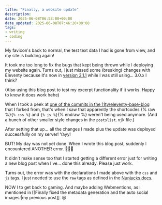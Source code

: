 ```yaml
---
title: "Finally, a website update"
description: 
date: 2025-06-08T06:58:00+00:00
date_updated: 2025-06-08T07:46:20+00:00
tags: 
- writing
- coding
---
```


My favicon's back to normal, the test text data I had is gone from view, and my site is building again!

<!-- more -->

It took me too long to fix the bugs that kept being thrown while I deploying my website again. Turns out, I just missed some (breaking) changes with Eleventy because it's now in [version 3.1.1](https://github.com/11ty/eleventy/releases/tag/v3.1.1) while I was still using... 3.0.x I think?

(Also using this blog post to test my excerpt functionality if it works. Happy to know it does work hehe)

When I took a peek at [one of the commits in the 11ty/eleventy-base-blog](https://github.com/chiawase/chi-11ty/commit/3b870d5914b39d906df17ca43930cd57685d0b5b) that I forked from, that's when I saw that apparently the shortcodes {% raw %}`{% css %}` and `{% js %}`{% endraw %} weren't being used anymore. (And a bunch of other smaller style changes in the `postslist.njk` file.)

After setting that up... all the changes I made plus the update was deployed successfully on my server! Yayy!

BUT! My day was not yet done. When I wrote this blog post, suddenly I encountered ANOTHER error. 🤦🏻‍♀️

It didn't make sense too that I started getting a different error just for writing a new blog post when I've... done this already. Please just work.

Turns out, the error was with the declarations I made above with the `css` and `js` tags. I just needed to use the `raw` tags as defined in the [Nunjucks docs](https://mozilla.github.io/nunjucks/templating.html#raw).

NOW I to get back to gaming. And maybe adding Webmentions, as I mentioned in [[Finally fixed the metadata generation and the auto social images!|my previous post]]. 😆